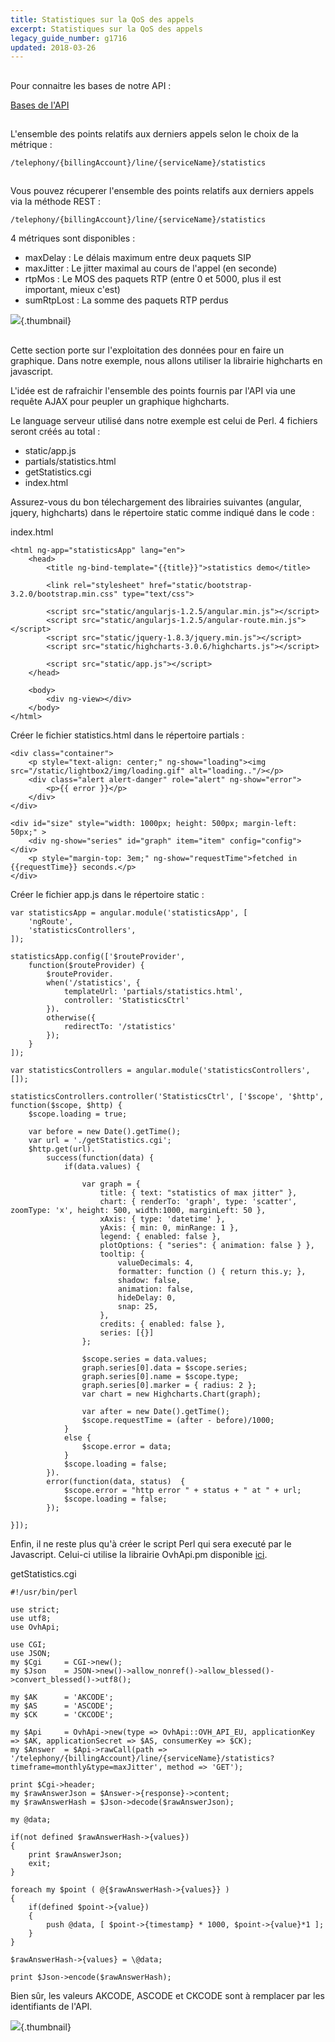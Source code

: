 ```yaml
---
title: Statistiques sur la QoS des appels
excerpt: Statistiques sur la QoS des appels
legacy_guide_number: g1716
updated: 2018-03-26
---
```


## 
Pour connaitre les bases de notre API :

[Bases de l'API](/pages/manage_and_operate/api/first-steps)

## 
L'ensemble des points relatifs aux derniers appels selon le choix de la métrique :

```
/telephony/{billingAccount}/line/{serviceName}/statistics
```

## 
Vous pouvez récuperer l'ensemble des points relatifs aux derniers appels via la méthode REST :

```
/telephony/{billingAccount}/line/{serviceName}/statistics
```

4 métriques sont disponibles :

- maxDelay : Le délais maximum entre deux paquets SIP
- maxJitter : Le jitter maximal au cours de l'appel (en seconde)
- rtpMos : Le MOS des paquets RTP (entre 0 et 5000, plus il est important, mieux c'est)
- sumRtpLost : La somme des paquets RTP perdus

![](images/img_2547.jpg){.thumbnail}

## 
Cette section porte sur l'exploitation des données pour en faire un graphique. Dans notre exemple, 
nous allons utiliser la librairie highcharts en javascript.

L'idée est de rafraichir l'ensemble des points fournis par l'API via une requête AJAX pour peupler 
un graphique highcharts.

Le language serveur utilisé dans notre exemple est celui de Perl. 4 fichiers seront créés au total :

- static/app.js
- partials/statistics.html
- getStatistics.cgi
- index.html

Assurez-vous du bon télechargement des librairies suivantes (angular, jquery, highcharts) dans le répertoire static comme indiqué dans le code :

index.html

```
<html ng-app="statisticsApp" lang="en">
    <head>
        <title ng-bind-template="{{title}}">statistics demo</title>

        <link rel="stylesheet" href="static/bootstrap-3.2.0/bootstrap.min.css" type="text/css">

        <script src="static/angularjs-1.2.5/angular.min.js"></script>
        <script src="static/angularjs-1.2.5/angular-route.min.js"></script>
        <script src="static/jquery-1.8.3/jquery.min.js"></script>
        <script src="static/highcharts-3.0.6/highcharts.js"></script>

        <script src="static/app.js"></script>
    </head>

    <body>
        <div ng-view></div>
    </body>
</html>
```

Créer le fichier statistics.html dans le répertoire partials :

```
<div class="container">
    <p style="text-align: center;" ng-show="loading"><img src="/static/lightbox2/img/loading.gif" alt="loading.."/></p>
    <div class="alert alert-danger" role="alert" ng-show="error">
        <p>{{ error }}</p>
    </div>
</div>

<div id="size" style="width: 1000px; height: 500px; margin-left: 50px;" >
    <div ng-show="series" id="graph" item="item" config="config"></div>
    <p style="margin-top: 3em;" ng-show="requestTime">fetched in {{requestTime}} seconds.</p>
</div>
```

Créer le fichier app.js dans le répertoire static :

```
var statisticsApp = angular.module('statisticsApp', [
    'ngRoute',
    'statisticsControllers',
]);

statisticsApp.config(['$routeProvider',
    function($routeProvider) {
        $routeProvider.
        when('/statistics', {
            templateUrl: 'partials/statistics.html',
            controller: 'StatisticsCtrl'
        }).
        otherwise({
            redirectTo: '/statistics'
        });
    }
]);

var statisticsControllers = angular.module('statisticsControllers', []);

statisticsControllers.controller('StatisticsCtrl', ['$scope', '$http', function($scope, $http) {
    $scope.loading = true;

    var before = new Date().getTime();
    var url = './getStatistics.cgi';
    $http.get(url).
        success(function(data) {
            if(data.values) {

                var graph = {
                    title: { text: "statistics of max jitter" },
                    chart: { renderTo: 'graph', type: 'scatter', zoomType: 'x', height: 500, width:1000, marginLeft: 50 },
                    xAxis: { type: 'datetime' },
                    yAxis: { min: 0, minRange: 1 },
                    legend: { enabled: false },
                    plotOptions: { "series": { animation: false } },
                    tooltip: {
                        valueDecimals: 4,
                        formatter: function () { return this.y; },
                        shadow: false,
                        animation: false,
                        hideDelay: 0,
                        snap: 25,
                    },
                    credits: { enabled: false },
                    series: [{}]
                };

                $scope.series = data.values;
                graph.series[0].data = $scope.series;
                graph.series[0].name = $scope.type;
                graph.series[0].marker = { radius: 2 };
                var chart = new Highcharts.Chart(graph);

                var after = new Date().getTime();
                $scope.requestTime = (after - before)/1000;
            }
            else {
                $scope.error = data;
            }
            $scope.loading = false;
        }).
        error(function(data, status)  {
            $scope.error = "http error " + status + " at " + url;
            $scope.loading = false;
        });

}]);
```

Enfin, il ne reste plus qu'à créer le script Perl qui sera executé par le Javascript. Celui-ci utilise la librairie OvhApi.pm disponible [ici](https://github.com/ovh/perl-ovh).

getStatistics.cgi

```
#!/usr/bin/perl

use strict;
use utf8;
use OvhApi;

use CGI;
use JSON;
my $Cgi     = CGI->new();
my $Json    = JSON->new()->allow_nonref()->allow_blessed()->convert_blessed()->utf8();

my $AK      = 'AKCODE';
my $AS      = 'ASCODE';
my $CK      = 'CKCODE';

my $Api     = OvhApi->new(type => OvhApi::OVH_API_EU, applicationKey => $AK, applicationSecret => $AS, consumerKey => $CK);
my $Answer  = $Api->rawCall(path => '/telephony/{billingAccount}/line/{serviceName}/statistics?timeframe=monthly&type=maxJitter', method => 'GET');

print $Cgi->header;
my $rawAnswerJson = $Answer->{response}->content;
my $rawAnswerHash = $Json->decode($rawAnswerJson);

my @data;

if(not defined $rawAnswerHash->{values})
{
    print $rawAnswerJson;
    exit;
}

foreach my $point ( @{$rawAnswerHash->{values}} )
{
    if(defined $point->{value})
    {
        push @data, [ $point->{timestamp} * 1000, $point->{value}*1 ];
    }
}

$rawAnswerHash->{values} = \@data;

print $Json->encode($rawAnswerHash);
```

Bien sûr, les valeurs AKCODE, ASCODE et CKCODE sont à remplacer par les identifiants de l'API.

![](images/img_2546.jpg){.thumbnail}

